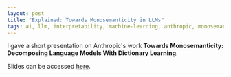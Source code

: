 ```yaml
---
layout: post
title: "Explained: Towards Monosemanticity in LLMs"
tags: ai, llm, interpretability, machine-learning, anthropic, monosemanticity, explained, tutorial, thoughts
---
```


I gave a short presentation on Anthropic's work **Towards Monosemanticity: Decomposing Language Models With Dictionary Learning**. 

Slides can be accessed [here](https://docs.google.com/presentation/d/1N6F2v2EyTmzsew5ceN0To3Q09e3p1boRJDJJfJ4qAFM/edit?usp=sharing).